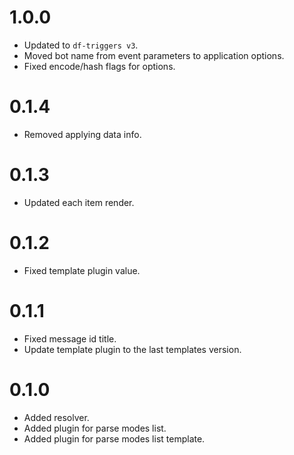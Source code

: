 # 1.0.0

- Updated to `df-triggers v3`.
- Moved bot name from event parameters to application options.
- Fixed encode/hash flags for options.

# 0.1.4

- Removed applying data info.

# 0.1.3

- Updated each item render.

# 0.1.2

- Fixed template plugin value.

# 0.1.1

- Fixed message id title.
- Update template plugin to the last templates version.

# 0.1.0

- Added resolver.
- Added plugin for parse modes list.
- Added plugin for parse modes list template.
